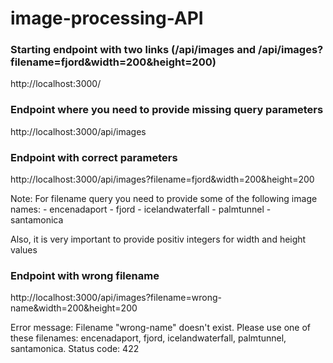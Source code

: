 # image-processing-API

### Starting endpoint with two links (/api/images and /api/images?filename=fjord&width=200&height=200)
http://localhost:3000/

### Endpoint where you need to provide missing query parameters
http://localhost:3000/api/images

### Endpoint with correct parameters
http://localhost:3000/api/images?filename=fjord&width=200&height=200

Note: For filename query you need to provide some of the following image names:
    - encenadaport
    - fjord
    - icelandwaterfall
    - palmtunnel
    - santamonica

Also, it is very important to provide positiv integers for width and height values

### Endpoint with wrong filename
http://localhost:3000/api/images?filename=wrong-name&width=200&height=200

Error message: Filename "wrong-name" doesn't exist. Please use one of these filenames: encenadaport, fjord, icelandwaterfall, palmtunnel, santamonica.
Status code: 422